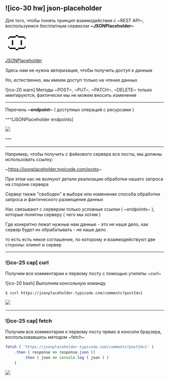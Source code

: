 ## ![ico-30 hw] json-placeholder

Для того, чтобы понять принцип взаимодействия с ~REST API~, воспользуемся бесплатным сервисом **~JSONPlaceholder~**

![](src/icons/json-placeholder-logo.png)

[JSONPlaceholder](https://jsonplaceholder.typicode.com/)

Здесь нам не нужна авторизация, чтобы получить доступ к данным

Но, естественно, мы имеем доступ только на чтение данных

![ico-20 warn] Методы ~POST~, ~PUT~, ~PATCH~, ~DELETE~ только имитируются, фактически мы не можем вносить изменения

_____________________________

Перечень **~endpoint~** ( доступных операций с ресурсами )

^^^[JSONPlaceholder endpoints]

![](https://lh4.googleusercontent.com/kLZ2AUHmxj_tGElT44CKZEDXYqZ9fKOUbciuV5XDf-tRnKiPT0njS1rJnurGUEI7QGfFLNL6UYRa-noaqWmZ1QcUG_7bKBAYWMSLntBIcA-Kop3T3W-y4w1e-moZvWG-ndn0IPJwtWAOmlE)

^^^
_________________________________________________

Например, чтобы получить с фейкового сервера все посты, мы должны использовать ссылку:

~https://jsonplaceholder.typicode.com/posts~

При этом нас не волнуют детали реализации обработки нашего запроса на стороне сервера

Сервер также "свободен" в выборе или изменении способа обработки запроса и фактического размещения данных

Нас связывают с сервером только условные ссылки ( ~endpoints~ ), которые понятны серверу ( чего мы хотим )

Где конкретно лежат нужные нам данные - это не наше дело, как сервер будет их обрабатывать - не наше дело

то есть есть некое соглашение, по которому и взаимодействуют две стороны: клиент и сервер

____________________________________________

### ![ico-25 cap] curl

Получим все комментарии к первому посту с помощью утилиты ~curl~

![ico-20 bash] Выполним консольную команду
~~~console
$ curl https://jsonplaceholder.typicode.com/comments?postId=1
~~~

![](https://lh6.googleusercontent.com/RRQtfUSawytMqnSDIF4k8wpz1oDzkM8-RxWqBR3XN5PR18HS3jOfGfAyNVYe587xnJL0NoPfy7V1MbovDbOpPuJ0nFj0O-LZinvj2dmdBb1yLKFtRwMcKf7tXimuD0nEB0ZECxD7oPr7liU)

_____________________________________________

### ![ico-25 cap] fetch

Получим все комментарии к первому посту прямо в консоли браузера, воспользовавшись методом ~fetch~

~~~js
fetch ( 'https://jsonplaceholder.typicode.com/comments?postId=1' )
    .then ( response => response.json ()
        .then ( json => console.log ( json ) )
    )
~~~

![](https://lh6.googleusercontent.com/tQof5aM48ME-v6g1l-4gkfE2v2WYqinFGYyarEsCdKNvAxfQLjY02h9VffWTvVqk1QlkMxpy14ZNhbCTnVxTzIdMb-5-CYM4zgEVzXQUdodp0UUFx5SMozubZ-1kmTRdly-mS03cSBVGDQ8)

